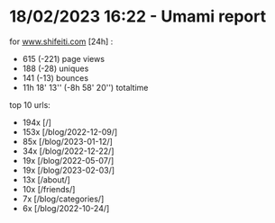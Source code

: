 # 18/02/2023 16:22 - Umami report
for www.shifeiti.com [24h] :

 - 615 (-221) page views
 - 188 (-28) uniques
 - 141 (-13) bounces
 - 11h 18' 13'' (-8h 58' 20'') totaltime


top 10 urls:
 - 194x [/]
 - 153x [/blog/2022-12-09/]
 - 85x [/blog/2023-01-12/]
 - 34x [/blog/2022-12-22/]
 - 19x [/blog/2022-05-07/]
 - 19x [/blog/2023-02-03/]
 - 13x [/about/]
 - 10x [/friends/]
 - 7x [/blog/categories/]
 - 6x [/blog/2022-10-24/]


